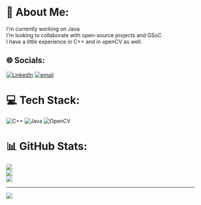 # 💫 About Me:
I'm currently working on Java<br>I'm looking to collaborate with open-source projects and GSoC<br>I have a little experience in C++ and in openCV as well.<br>


## 🌐 Socials:
[![LinkedIn](https://img.shields.io/badge/LinkedIn-%230077B5.svg?logo=linkedin&logoColor=white)](https://www.linkedin.com/in/syed-muhammad-suhaib-hasan-735bb633a) [![email](https://img.shields.io/badge/Email-D14836?logo=gmail&logoColor=white)](mailto:syedsuhaibhasan888@gmail.com) 

# 💻 Tech Stack:
![C++](https://img.shields.io/badge/c++-%2300599C.svg?style=for-the-badge&logo=c%2B%2B&logoColor=white) ![Java](https://img.shields.io/badge/java-%23ED8B00.svg?style=for-the-badge&logo=openjdk&logoColor=white) ![OpenCV](https://img.shields.io/badge/opencv-%23white.svg?style=for-the-badge&logo=opencv&logoColor=white)
# 📊 GitHub Stats:
![](https://github-readme-stats.vercel.app/api?username=syedsuhaibhasan&theme=dark&hide_border=false&include_all_commits=false&count_private=false)<br/>
![](https://nirzak-streak-stats.vercel.app/?user=syedsuhaibhasan&theme=dark&hide_border=false)<br/>
![](https://github-readme-stats.vercel.app/api/top-langs/?username=syedsuhaibhasan&theme=dark&hide_border=false&include_all_commits=false&count_private=false&layout=compact)

---
[![](https://visitcount.itsvg.in/api?id=syedsuhaibhasan&icon=0&color=0)](https://visitcount.itsvg.in)

<!-- Proudly created with GPRM ( https://gprm.itsvg.in ) -->

